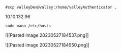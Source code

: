 ```
#scp valleyDev@valley:/home/valleyAuthenticator .
```
10.10.132.96
```
sudo nano /etc/hosts
```

![[Pasted image 20230527184537.png]]

![[Pasted image 20230527184950.png]]

